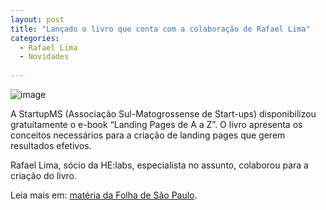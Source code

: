 ```yaml
---
layout: post
title: "Lançado o livro que conta com a colaboração de Rafael Lima"
categories:
  - Rafael Lima
  - Novidades
   
---
```

![image](/blog/images/posts/2012-12-18/livrorafa.jpg)

A StartupMS (Associação Sul-Matogrossense de Start-ups) disponibilizou gratuitamente o e-book “Landing Pages de A a Z”. O livro apresenta os conceitos necessários para a criação de landing pages que gerem resultados efetivos.

Rafael Lima, sócio da HE:labs, especialista no assunto, colaborou para a criação do livro.

Leia mais em: [matéria da Folha de São Paulo](http://classificados.folha.uol.com.br/negocios/1197197-associacao-disponibiliza-e-book-gratuito-para-empresas-iniciantes.shtml).

